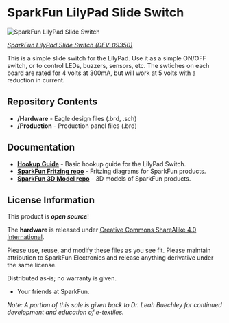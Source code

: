 SparkFun LilyPad Slide Switch 
========================================

![SparkFun LilyPad Slide Switch](https://cdn.sparkfun.com//assets/parts/2/9/1/9/09350-01.jpg)

[*SparkFun LilyPad Slide Switch (DEV-09350)*](https://www.sparkfun.com/products/9350)

This is a simple slide switch for the LilyPad. 
Use it as a simple ON/OFF switch, or to control LEDs, buzzers, sensors, etc. The swtiches on each board are rated for 4 volts at 300mA, but will work at 5 volts with a reduction in current.

Repository Contents
-------------------

* **/Hardware** - Eagle design files (.brd, .sch)
* **/Production** - Production panel files (.brd)


Documentation
--------------

* **[Hookup Guide](https://learn.sparkfun.com/tutorials/ldk-experiment-3-buttons-and-switches)** - Basic hookup guide for the LilyPad Switch.
* **[SparkFun Fritzing repo](https://github.com/sparkfun/Fritzing_Parts)** - Fritzing diagrams for SparkFun products.
* **[SparkFun 3D Model repo](https://github.com/sparkfun/3D_Models)** - 3D models of SparkFun products. 


License Information
-------------------
This product is _**open source**_! 

The **hardware** is released under [Creative Commons ShareAlike 4.0 International](https://creativecommons.org/licenses/by-sa/4.0/).

Please use, reuse, and modify these files as you see fit. Please maintain attribution to SparkFun Electronics and release anything derivative under the same license.

Distributed as-is; no warranty is given.

- Your friends at SparkFun.

_Note: A portion of this sale is given back to Dr. Leah Buechley for continued development and education of e-textiles._

